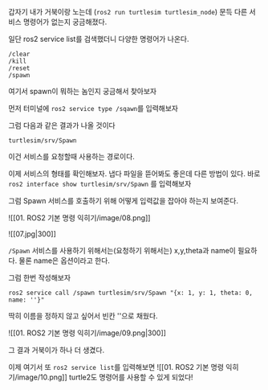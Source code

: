 갑자기 내가 거북이랑 노는데 (`ros2 run turtlesim turtlesim_node`) 문득 다른 서비스 명령어가 없는지 궁금해졌다. 

일단 ros2 service list를 검색했더니 다양한 명령어가 나온다.

``` 
/clear
/kill
/reset
/spawn
```

여기서 spawn이 뭐하는 놈인지 궁금해서 찾아보자

먼저 터미널에 `ros2 service type /sqawn`를 입력해보자

그럼 다음과 같은 결과가 나올 것이다

`turtlesim/srv/Spawn` 

이건 서비스를 요청할때 사용하는 경로이다. 

이제 서비스의 형태를 확인해보자. 냅다 파일을 뜯어봐도 좋은데 다른 방법이 있다. 바로 `ros2 interface show turtlesim/srv/Spawn` 를 입력해보자

그럼 Spawn 서비스를 호출하기 위해 어떻게 입력값을 잡아야 하는지 보여준다.

![[01. ROS2 기본 명령 익히기/image/08.png]]

![[07.jpg|300]]

`/Spawn` 서비스를 사용하기 위해서는(요청하기 위해서는) x,y,theta과 name이 필요하다. 물론 name은 옵션이라고 한다.

그럼 한번 작성해보자 

```
ros2 service call /spawn turtlesim/srv/Spawn "{x: 1, y: 1, theta: 0, name: ''}"
```

딱히 이름을 정하지 않고 싶어서 빈칸 ''으로 채웠다. 

![[01. ROS2 기본 명령 익히기/image/09.png|300]]

그 결과 거북이가 하나 더 생겼다.

이제 여기서 또 `ros2 service list`를 입력해보면 
![[01. ROS2 기본 명령 익히기/image/10.png]]
turtle2도 명령어를 사용할 수 있게 되었다!


